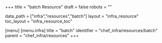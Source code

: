 +++
title = "batch Resource"
draft = false
robots = ""

data_path = ["infra","resources","batch"]
layout = "infra_resource"
toc_layout = "infra_resource_toc"

[menu]
  [menu.infra]
    title = "batch"
    identifier = "chef_infra/resources/batch"
    parent = "chef_infra/resources"
+++

<!-- The contents of this page are automatically generated from the batch.yaml file in the data/infra/resources directory. -->
<!-- To suggest a change, edit the https://github.com/chef/chef/blob/main/lib/chef/resource/batch.rb file and submit a pull request to the https://github.com/chef/chef repository. -->
<!-- markdownlint-disable-file -->
